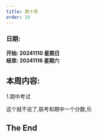 ```yaml
---
title: 第十周
order: 10
---
```


### 日期:  
**开始: 20241110 星期日**  
**结束: 20241116 星期六**  

## 本周内容:  

1.期中考试  

这个就不说了,联考和期中一个分数,乐  

## The End